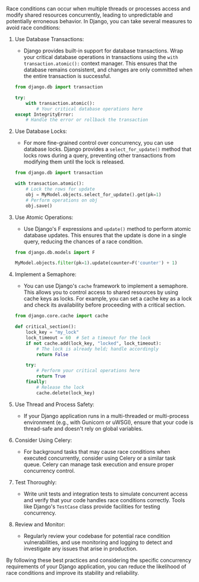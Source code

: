 Race conditions can occur when multiple threads or processes access and modify shared resources concurrently, leading to unpredictable and potentially erroneous behavior. In Django, you can take several measures to avoid race conditions:

1. Use Database Transactions:
   - Django provides built-in support for database transactions. Wrap your critical database operations in transactions using the `with transaction.atomic():` context manager. This ensures that the database remains consistent, and changes are only committed when the entire transaction is successful.

   ```python
   from django.db import transaction

   try:
       with transaction.atomic():
           # Your critical database operations here
   except IntegrityError:
       # Handle the error or rollback the transaction
   ```

2. Use Database Locks:
   - For more fine-grained control over concurrency, you can use database locks. Django provides a `select_for_update()` method that locks rows during a query, preventing other transactions from modifying them until the lock is released.

   ```python
   from django.db import transaction

   with transaction.atomic():
       # Lock the rows for update
       obj = MyModel.objects.select_for_update().get(pk=1)
       # Perform operations on obj
       obj.save()
   ```

3. Use Atomic Operations:
   - Use Django's F expressions and `update()` method to perform atomic database updates. This ensures that the update is done in a single query, reducing the chances of a race condition.

   ```python
   from django.db.models import F

   MyModel.objects.filter(pk=1).update(counter=F('counter') + 1)
   ```

4. Implement a Semaphore:
   - You can use Django's `cache` framework to implement a semaphore. This allows you to control access to shared resources by using cache keys as locks. For example, you can set a cache key as a lock and check its availability before proceeding with a critical section.

   ```python
   from django.core.cache import cache

   def critical_section():
       lock_key = "my_lock"
       lock_timeout = 60  # Set a timeout for the lock
       if not cache.add(lock_key, "locked", lock_timeout):
           # The lock is already held; handle accordingly
           return False

       try:
           # Perform your critical operations here
           return True
       finally:
           # Release the lock
           cache.delete(lock_key)
   ```

5. Use Thread and Process Safety:
   - If your Django application runs in a multi-threaded or multi-process environment (e.g., with Gunicorn or uWSGI), ensure that your code is thread-safe and doesn't rely on global variables.

6. Consider Using Celery:
   - For background tasks that may cause race conditions when executed concurrently, consider using Celery or a similar task queue. Celery can manage task execution and ensure proper concurrency control.

7. Test Thoroughly:
   - Write unit tests and integration tests to simulate concurrent access and verify that your code handles race conditions correctly. Tools like Django's `TestCase` class provide facilities for testing concurrency.

8. Review and Monitor:
   - Regularly review your codebase for potential race condition vulnerabilities, and use monitoring and logging to detect and investigate any issues that arise in production.

By following these best practices and considering the specific concurrency requirements of your Django application, you can reduce the likelihood of race conditions and improve its stability and reliability.